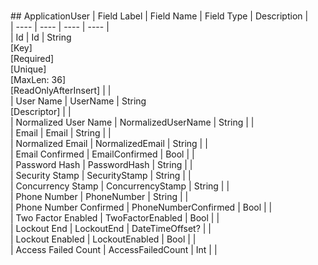 # 

﻿## ApplicationUser
| Field Label | Field Name | Field Type | Description |  
| ---- | ---- | ---- | ---- |  
| Id | Id | String<br/>  [Key]<br/>  [Required]<br/>  [Unique]<br/>  [MaxLen: 36]<br/>  [ReadOnlyAfterInsert] |  |  
| User Name | UserName | String<br/>  [Descriptor] |  |  
| Normalized User Name | NormalizedUserName | String |  |  
| Email | Email | String |  |  
| Normalized Email | NormalizedEmail | String |  |  
| Email Confirmed | EmailConfirmed | Bool |  |  
| Password Hash | PasswordHash | String |  |  
| Security Stamp | SecurityStamp | String |  |  
| Concurrency Stamp | ConcurrencyStamp | String |  |  
| Phone Number | PhoneNumber | String |  |  
| Phone Number Confirmed | PhoneNumberConfirmed | Bool |  |  
| Two Factor Enabled | TwoFactorEnabled | Bool |  |  
| Lockout End | LockoutEnd | DateTimeOffset? |  |  
| Lockout Enabled | LockoutEnabled | Bool |  |  
| Access Failed Count | AccessFailedCount | Int |  |  

